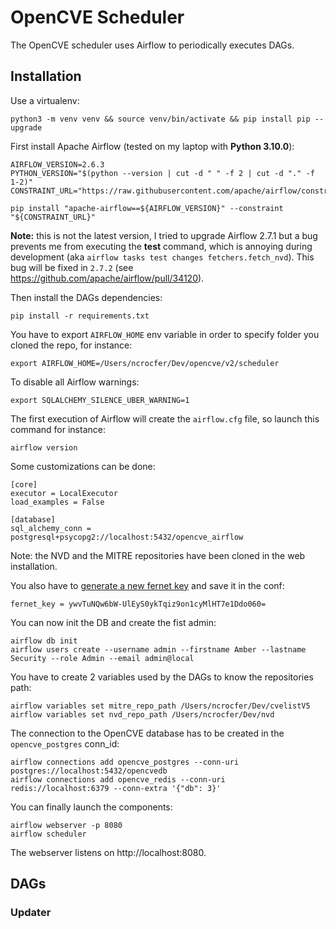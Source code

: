 # OpenCVE Scheduler

The OpenCVE scheduler uses Airflow to periodically executes DAGs.

## Installation

Use a virtualenv:

```
python3 -m venv venv && source venv/bin/activate && pip install pip --upgrade
```

First install Apache Airflow (tested on my laptop with **Python 3.10.0**):

```
AIRFLOW_VERSION=2.6.3
PYTHON_VERSION="$(python --version | cut -d " " -f 2 | cut -d "." -f 1-2)"
CONSTRAINT_URL="https://raw.githubusercontent.com/apache/airflow/constraints-${AIRFLOW_VERSION}/constraints-${PYTHON_VERSION}.txt"

pip install "apache-airflow==${AIRFLOW_VERSION}" --constraint "${CONSTRAINT_URL}"
```

**Note:** this is not the latest version, I tried to upgrade Airflow 2.7.1 but a bug prevents me from executing the **test** command, which is annoying during development (aka `airflow tasks test changes fetchers.fetch_nvd`). This bug will be fixed in `2.7.2` (see https://github.com/apache/airflow/pull/34120).

Then install the DAGs dependencies:

```
pip install -r requirements.txt
```

You have to export `AIRFLOW_HOME` env variable in order to specify folder you cloned the repo, for instance:

```
export AIRFLOW_HOME=/Users/ncrocfer/Dev/opencve/v2/scheduler
```

To disable all Airflow warnings:

```
export SQLALCHEMY_SILENCE_UBER_WARNING=1
```

The first execution of Airflow will create the `airflow.cfg` file, so launch this command for instance:

```
airflow version
```

Some customizations can be done:

```
[core]
executor = LocalExecutor
load_examples = False

[database]
sql_alchemy_conn = postgresql+psycopg2://localhost:5432/opencve_airflow
```

Note: the NVD and the MITRE repositories have been cloned in the web installation.

You also have to [generate a new fernet key](https://airflow.apache.org/docs/apache-airflow/stable/security/secrets/fernet.html#generating-fernet-key) and save it in the conf:

```
fernet_key = ywvTuNQw6bW-UlEyS0ykTqiz9on1cyMlHT7e1Ddo060=
```

You can now init the DB and create the fist admin:

```
airflow db init
airflow users create --username admin --firstname Amber --lastname Security --role Admin --email admin@local
```

You have to create 2 variables used by the DAGs to know the repositories path:

```
airflow variables set mitre_repo_path /Users/ncrocfer/Dev/cvelistV5
airflow variables set nvd_repo_path /Users/ncrocfer/Dev/nvd
```

The connection to the OpenCVE database has to be created in the `opencve_postgres` conn_id:

```
airflow connections add opencve_postgres --conn-uri postgres://localhost:5432/opencvedb
airflow connections add opencve_redis --conn-uri redis://localhost:6379 --conn-extra '{"db": 3}'
```

You can finally launch the components:

```
airflow webserver -p 8080
airflow scheduler
```

The webserver listens on http://localhost:8080.

## DAGs

### Updater
